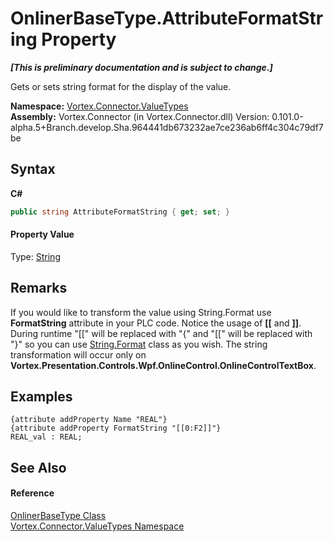 # OnlinerBaseType.AttributeFormatString Property 
 _**\[This is preliminary documentation and is subject to change.\]**_

Gets or sets string format for the display of the value.

**Namespace:**&nbsp;<a href="N_Vortex_Connector_ValueTypes.md">Vortex.Connector.ValueTypes</a><br />**Assembly:**&nbsp;Vortex.Connector (in Vortex.Connector.dll) Version: 0.101.0-alpha.5+Branch.develop.Sha.964441db673232ae7ce236ab6ff4c304c79df7be

## Syntax

**C#**<br />
``` C#
public string AttributeFormatString { get; set; }
```


#### Property Value
Type: <a href="http://msdn2.microsoft.com/en-us/library/s1wwdcbf" target="_blank">String</a>

## Remarks
If you would like to transform the value using String.Format use <b>FormatString</b> attribute in your PLC code. Notice the usage of <b>[[</b> and <b>]]</b>. During runtime "[[" will be replaced with "{" and "[[" will be replaced with "}" so you can use <a href="https://docs.microsoft.com/en-us/dotnet/api/system.string.format?view=netframework-4.8">String.Format</a> class as you wish. The string transformation will occur only on <b>Vortex.Presentation.Controls.Wpf.OnlineControl.OnlineControlTextBox</b>.

## Examples

```
{attribute addProperty Name "REAL"}
{attribute addProperty FormatString "[[0:F2]]"}
REAL_val : REAL;
```


## See Also


#### Reference
<a href="T_Vortex_Connector_ValueTypes_OnlinerBaseType.md">OnlinerBaseType Class</a><br /><a href="N_Vortex_Connector_ValueTypes.md">Vortex.Connector.ValueTypes Namespace</a><br />